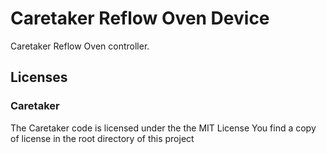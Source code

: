 Caretaker Reflow Oven Device
============================

Caretaker Reflow Oven controller.

Licenses
--------

### Caretaker

The Caretaker code is licensed under the the MIT License
You find a copy of license in the root directory of this project

